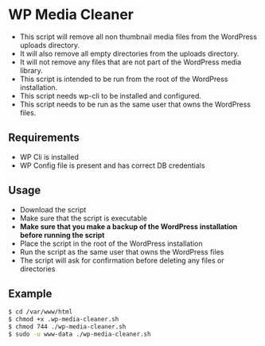 # WP Media Cleaner

- This script will remove all non thumbnail media files from the WordPress uploads directory.
- It will also remove all empty directories from the uploads directory.
- It will not remove any files that are not part of the WordPress media library.
- This script is intended to be run from the root of the WordPress installation.
- This script needs wp-cli to be installed and configured.
- This script needs to be run as the same user that owns the WordPress files.

## Requirements

- WP Cli is installed
- WP Config file is present and has correct DB credentials

## Usage

- Download the script
- Make sure that the script is executable
- **Make sure that you make a backup of the WordPress installation before running the script**
- Place the script in the root of the WordPress installation
- Run the script as the same user that owns the WordPress files
- The script will ask for confirmation before deleting any files or directories

## Example

```bash
$ cd /var/www/html
$ chmod +x .wp-media-cleaner.sh
$ chmod 744 ./wp-media-cleaner.sh
$ sudo -u www-data ./wp-media-cleaner.sh
```
